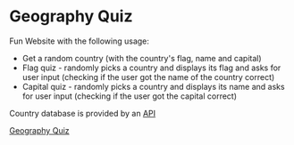 <h1>Geography Quiz</h1>
<p>Fun Website with the following usage:</p>
<ul>
  <li>Get a random country (with the country's flag, name and capital)</li>
  <li>Flag quiz - randomly picks a country and displays its flag and asks for user input (checking if the user got the name of the country correct)</li>
  <li>Capital quiz - randomly picks a country and displays its name and asks for user input (checking if the user got the capital correct)</li>
</ul>

<p>Country database is provided by an <a href="https://countriesnow.space/">API</a>

<a href="https://renanmbs.github.io/geography/">Geography Quiz</a>
